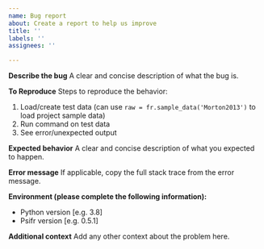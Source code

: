 ```yaml
---
name: Bug report
about: Create a report to help us improve
title: ''
labels: ''
assignees: ''

---
```


**Describe the bug**
A clear and concise description of what the bug is.

**To Reproduce**
Steps to reproduce the behavior:
1. Load/create test data (can use `raw = fr.sample_data('Morton2013')` to load project sample data)
2. Run command on test data
3. See error/unexpected output

**Expected behavior**
A clear and concise description of what you expected to happen.

**Error message**
If applicable, copy the full stack trace from the error message.

**Environment (please complete the following information):**
 - Python version [e.g. 3.8]
 - Psifr version [e.g. 0.5.1]

**Additional context**
Add any other context about the problem here.
